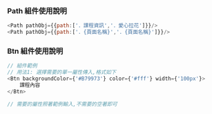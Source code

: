 ### Path 組件使用說明

```js
<Path pathObj={{path:['．課程資訊','．愛心拉花']}}/>
<Path pathObj={{path:['．{頁面名稱}','．{頁面名稱}']}}/>
```

### Btn 組件使用說明

```js
// 組件範例
// 用法1: 選擇需要的單一屬性傳入,格式如下
<Btn backgroundColor={'#B79973'} color={'#fff'} width={'100px'}>
    課程內容
</Btn>

// 需要的屬性照著範例輸入,不需要的空著即可
```
